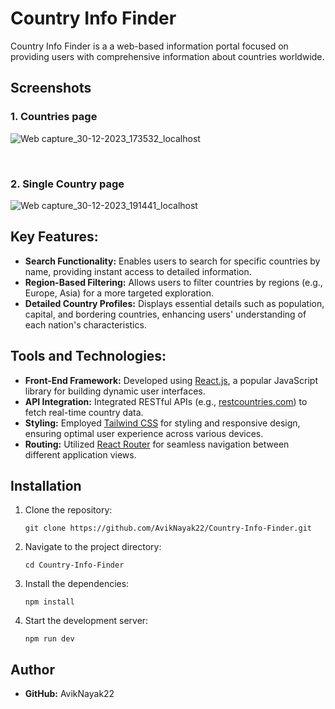# Country Info Finder

Country Info Finder is a a web-based information portal focused on providing users with comprehensive information about countries worldwide.
## Screenshots
### 1. Countries page

![Web capture_30-12-2023_173532_localhost](https://github.com/AvikNayak22/Country-Info-Finder/assets/110925067/8878a069-ec1f-4a6c-b2d7-ef3cbbf4bf13)

<br/>

### 2. Single Country page

![Web capture_30-12-2023_191441_localhost](https://github.com/AvikNayak22/Country-Info-Finder/assets/110925067/55e37a2f-809d-4816-81cd-77deefe824de)



## Key Features:

- **Search Functionality:** Enables users to search for specific countries by name, providing instant access to detailed information.
- **Region-Based Filtering:** Allows users to filter countries by regions (e.g., Europe, Asia) for a more targeted exploration.
- **Detailed Country Profiles:** Displays essential details such as population, capital, and bordering countries, enhancing users' understanding of each nation's characteristics.

## Tools and Technologies:

- **Front-End Framework:** Developed using [React.js](https://react.dev/), a popular JavaScript library for building dynamic user interfaces.
- **API Integration:** Integrated RESTful APIs (e.g., [restcountries.com](https://restcountries.com/)) to fetch real-time country data.
- **Styling:** Employed [Tailwind CSS](https://tailwindcss.com/) for styling and responsive design, ensuring optimal user experience across various devices.
- **Routing:** Utilized [React Router](https://reactrouter.com/en/main) for seamless navigation between different application views.

## Installation

1. Clone the repository:
   
   ```
   git clone https://github.com/AvikNayak22/Country-Info-Finder.git
   ```
2. Navigate to the project directory:
   
   ```
   cd Country-Info-Finder
   ```
3. Install the dependencies:
   
   ```
   npm install
   ```
4. Start the development server:
   
   ```
   npm run dev
   ```



## Author
- **GitHub:** AvikNayak22

